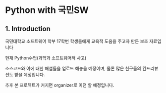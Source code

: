 # Python with 국민SW
## 1. Introduction
국민대학교 소프트웨어 학부 17학번 학생들에게 교육적 도움을 주고자 만든 보조 자료입니다

현재 Python수업(과학과 소프트웨어적 사고)

소스코드와 이에 대한 해설들을 업로드 해놓을 예정이며, 물론 많은 친구들의 컨드리뷰션도 받을 예정입니다.

추후 본 프로젝트가 커지면 organizer로 이전 할 예정입니다.




